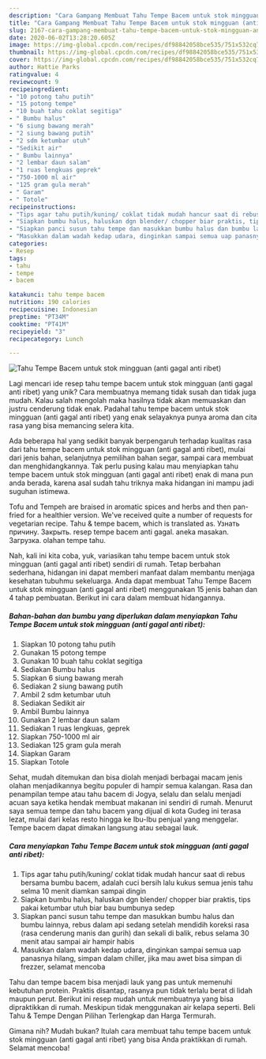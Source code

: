 ```yaml
---
description: "Cara Gampang Membuat Tahu Tempe Bacem untuk stok mingguan (anti gagal anti ribet), Lezat Sekali"
title: "Cara Gampang Membuat Tahu Tempe Bacem untuk stok mingguan (anti gagal anti ribet), Lezat Sekali"
slug: 2167-cara-gampang-membuat-tahu-tempe-bacem-untuk-stok-mingguan-anti-gagal-anti-ribet-lezat-sekali
date: 2020-06-02T13:28:20.605Z
image: https://img-global.cpcdn.com/recipes/df98842058bce535/751x532cq70/tahu-tempe-bacem-untuk-stok-mingguan-anti-gagal-anti-ribet-foto-resep-utama.jpg
thumbnail: https://img-global.cpcdn.com/recipes/df98842058bce535/751x532cq70/tahu-tempe-bacem-untuk-stok-mingguan-anti-gagal-anti-ribet-foto-resep-utama.jpg
cover: https://img-global.cpcdn.com/recipes/df98842058bce535/751x532cq70/tahu-tempe-bacem-untuk-stok-mingguan-anti-gagal-anti-ribet-foto-resep-utama.jpg
author: Hattie Parks
ratingvalue: 4
reviewcount: 9
recipeingredient:
- "10 potong tahu putih"
- "15 potong tempe"
- "10 buah tahu coklat segitiga"
- " Bumbu halus"
- "6 siung bawang merah"
- "2 siung bawang putih"
- "2 sdm ketumbar utuh"
- "Sedikit air"
- " Bumbu lainnya"
- "2 lembar daun salam"
- "1 ruas lengkuas geprek"
- "750-1000 ml air"
- "125 gram gula merah"
- " Garam"
- " Totole"
recipeinstructions:
- "Tips agar tahu putih/kuning/ coklat tidak mudah hancur saat di rebus bersama bumbu bacem, adalah cuci bersih lalu kukus semua jenis tahu selma 10 menit diamkan sampai dingin"
- "Siapkan bumbu halus, haluskan dgn blender/ chopper biar praktis, tips pakai ketumbar utuh biar bau bumbunya sedep"
- "Siapkan panci susun tahu tempe dan masukkan bumbu halus dan bumbu lainnya, rebus dalam api sedang setelah mendidih koreksi rasa (rasa cenderung manis dan gurih) dan sekali di balik, rebus selama 30 menit atau sampai air hampir habis"
- "Masukkan dalam wadah kedap udara, dinginkan sampai semua uap panasnya hilang, simpan dalam chiller, jika mau awet bisa simpan di frezzer, selamat mencoba"
categories:
- Resep
tags:
- tahu
- tempe
- bacem

katakunci: tahu tempe bacem 
nutrition: 190 calories
recipecuisine: Indonesian
preptime: "PT34M"
cooktime: "PT41M"
recipeyield: "3"
recipecategory: Lunch

---
```



![Tahu Tempe Bacem untuk stok mingguan (anti gagal anti ribet)](https://img-global.cpcdn.com/recipes/df98842058bce535/751x532cq70/tahu-tempe-bacem-untuk-stok-mingguan-anti-gagal-anti-ribet-foto-resep-utama.jpg)

Lagi mencari ide resep tahu tempe bacem untuk stok mingguan (anti gagal anti ribet) yang unik? Cara membuatnya memang tidak susah dan tidak juga mudah. Kalau salah mengolah maka hasilnya tidak akan memuaskan dan justru cenderung tidak enak. Padahal tahu tempe bacem untuk stok mingguan (anti gagal anti ribet) yang enak selayaknya punya aroma dan cita rasa yang bisa memancing selera kita.

Ada beberapa hal yang sedikit banyak berpengaruh terhadap kualitas rasa dari tahu tempe bacem untuk stok mingguan (anti gagal anti ribet), mulai dari jenis bahan, selanjutnya pemilihan bahan segar, sampai cara membuat dan menghidangkannya. Tak perlu pusing kalau mau menyiapkan tahu tempe bacem untuk stok mingguan (anti gagal anti ribet) enak di mana pun anda berada, karena asal sudah tahu triknya maka hidangan ini mampu jadi suguhan istimewa.

Tofu and Tempeh are braised in aromatic spices and herbs and then pan-fried for a healthier version. We&#39;ve received quite a number of requests for vegetarian recipe. Tahu &amp; tempe bacem, which is translated as. Узнать причину. Закрыть. resep tempe bacem anti gagal. aneka masakan. Загрузка. olahan tempe tahu.


Nah, kali ini kita coba, yuk, variasikan tahu tempe bacem untuk stok mingguan (anti gagal anti ribet) sendiri di rumah. Tetap berbahan sederhana, hidangan ini dapat memberi manfaat dalam membantu menjaga kesehatan tubuhmu sekeluarga. Anda dapat membuat Tahu Tempe Bacem untuk stok mingguan (anti gagal anti ribet) menggunakan 15 jenis bahan dan 4 tahap pembuatan. Berikut ini cara dalam membuat hidangannya.

<!--inarticleads1-->

##### Bahan-bahan dan bumbu yang diperlukan dalam menyiapkan Tahu Tempe Bacem untuk stok mingguan (anti gagal anti ribet):

1. Siapkan 10 potong tahu putih
1. Gunakan 15 potong tempe
1. Gunakan 10 buah tahu coklat segitiga
1. Sediakan  Bumbu halus
1. Siapkan 6 siung bawang merah
1. Sediakan 2 siung bawang putih
1. Ambil 2 sdm ketumbar utuh
1. Sediakan Sedikit air
1. Ambil  Bumbu lainnya
1. Gunakan 2 lembar daun salam
1. Sediakan 1 ruas lengkuas, geprek
1. Siapkan 750-1000 ml air
1. Sediakan 125 gram gula merah
1. Siapkan  Garam
1. Siapkan  Totole


Sehat, mudah ditemukan dan bisa diolah menjadi berbagai macam jenis olahan menjadikannya begitu populer di hampir semua kalangan. Rasa dan penampilan tempe atau tahu bacem di Jogya, selalu dan selalu menjadi acuan saya ketika hendak membuat makanan ini sendiri di rumah. Menurut saya semua tempe dan tahu bacem yang dijual di kota Gudeg ini terasa lezat, mulai dari kelas resto hingga ke Ibu-Ibu penjual yang menggelar. Tempe bacem dapat dimakan langsung atau sebagai lauk. 

<!--inarticleads2-->

##### Cara menyiapkan Tahu Tempe Bacem untuk stok mingguan (anti gagal anti ribet):

1. Tips agar tahu putih/kuning/ coklat tidak mudah hancur saat di rebus bersama bumbu bacem, adalah cuci bersih lalu kukus semua jenis tahu selma 10 menit diamkan sampai dingin
1. Siapkan bumbu halus, haluskan dgn blender/ chopper biar praktis, tips pakai ketumbar utuh biar bau bumbunya sedep
1. Siapkan panci susun tahu tempe dan masukkan bumbu halus dan bumbu lainnya, rebus dalam api sedang setelah mendidih koreksi rasa (rasa cenderung manis dan gurih) dan sekali di balik, rebus selama 30 menit atau sampai air hampir habis
1. Masukkan dalam wadah kedap udara, dinginkan sampai semua uap panasnya hilang, simpan dalam chiller, jika mau awet bisa simpan di frezzer, selamat mencoba


Tahu dan tempe bacem bisa menjadi lauk yang pas untuk memenuhi kebutuhan protein. Praktis disantap, rasanya pun tidak terlalu berat di lidah maupun perut. Berikut ini resep mudah untuk membuatnya yang bisa dipraktikkan di rumah. Meskipun tidak menggunakan air kelapa seperti. Beli Tahu &amp; Tempe Dengan Pilihan Terlengkap dan Harga Termurah. 

Gimana nih? Mudah bukan? Itulah cara membuat tahu tempe bacem untuk stok mingguan (anti gagal anti ribet) yang bisa Anda praktikkan di rumah. Selamat mencoba!
